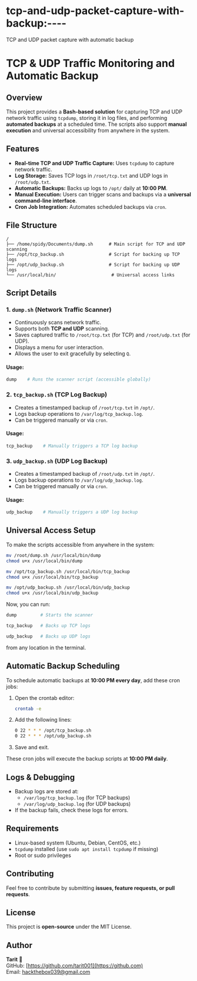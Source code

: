 # tcp-and-udp-packet-capture-with-backup:----
TCP and UDP packet capture with automatic backup 


# TCP & UDP Traffic Monitoring and Automatic Backup

## Overview

This project provides a **Bash-based solution** for capturing TCP and UDP network traffic using `tcpdump`, storing it in log files, and performing **automated backups** at a scheduled time. The scripts also support **manual execution** and universal accessibility from anywhere in the system.

## Features

- **Real-time TCP and UDP Traffic Capture:** Uses `tcpdump` to capture network traffic.
- **Log Storage:** Saves TCP logs in `/root/tcp.txt` and UDP logs in `/root/udp.txt`.
- **Automatic Backups:** Backs up logs to `/opt/` daily at **10:00 PM**.
- **Manual Execution:** Users can trigger scans and backups via a **universal command-line interface**.
- **Cron Job Integration:** Automates scheduled backups via `cron`.

## File Structure

```
/
├── /home/spidy/Documents/dump.sh      # Main script for TCP and UDP scanning
├── /opt/tcp_backup.sh                 # Script for backing up TCP logs
├── /opt/udp_backup.sh                 # Script for backing up UDP logs
└── /usr/local/bin/                     # Universal access links
```

## Script Details

### 1. `dump.sh` (Network Traffic Scanner)

- Continuously scans network traffic.
- Supports both **TCP and UDP** scanning.
- Saves captured traffic to `/root/tcp.txt` (for TCP) and `/root/udp.txt` (for UDP).
- Displays a menu for user interaction.
- Allows the user to exit gracefully by selecting `Q`.

#### Usage:
```sh
dump    # Runs the scanner script (accessible globally)
```

### 2. `tcp_backup.sh` (TCP Log Backup)

- Creates a timestamped backup of `/root/tcp.txt` in `/opt/`.
- Logs backup operations to `/var/log/tcp_backup.log`.
- Can be triggered manually or via `cron`.

#### Usage:
```sh
tcp_backup    # Manually triggers a TCP log backup
```

### 3. `udp_backup.sh` (UDP Log Backup)

- Creates a timestamped backup of `/root/udp.txt` in `/opt/`.
- Logs backup operations to `/var/log/udp_backup.log`.
- Can be triggered manually or via `cron`.

#### Usage:
```sh
udp_backup    # Manually triggers a UDP log backup
```

## Universal Access Setup

To make the scripts accessible from anywhere in the system:

```sh
mv /root/dump.sh /usr/local/bin/dump
chmod u+x /usr/local/bin/dump

mv /opt/tcp_backup.sh /usr/local/bin/tcp_backup
chmod u+x /usr/local/bin/tcp_backup

mv /opt/udp_backup.sh /usr/local/bin/udp_backup
chmod u+x /usr/local/bin/udp_backup
```

Now, you can run:
```sh
dump         # Starts the scanner

tcp_backup   # Backs up TCP logs

udp_backup   # Backs up UDP logs
```
from any location in the terminal.

## Automatic Backup Scheduling

To schedule automatic backups at **10:00 PM every day**, add these cron jobs:

1. Open the crontab editor:
   ```sh
   crontab -e
   ```
2. Add the following lines:
   ```sh
   0 22 * * * /opt/tcp_backup.sh
   0 22 * * * /opt/udp_backup.sh
   ```
3. Save and exit.

These cron jobs will execute the backup scripts at **10:00 PM daily**.

## Logs & Debugging

- Backup logs are stored at:
  - `/var/log/tcp_backup.log` (for TCP backups)
  - `/var/log/udp_backup.log` (for UDP backups)
- If the backup fails, check these logs for errors.

## Requirements

- Linux-based system (Ubuntu, Debian, CentOS, etc.)
- `tcpdump` installed (use `sudo apt install tcpdump` if missing)
- Root or sudo privileges

## Contributing

Feel free to contribute by submitting **issues, feature requests, or pull requests**.

## License

This project is **open-source** under the MIT License.

## Author

**Tarit** 🚀  
GitHub: [https://github.com/tarit001](https://github.com)  
Email: [hackthebox039@gmail.com](mailto:your.email@example.com)

